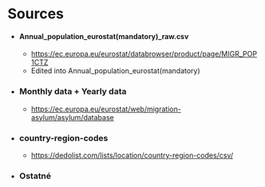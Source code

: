 # Sources
- #### Annual_population_eurostat(mandatory)_raw.csv
  - https://ec.europa.eu/eurostat/databrowser/product/page/MIGR_POP1CTZ
  - Edited into Annual_population_eurostat(mandatory)
- ### Monthly data + Yearly data
  - https://ec.europa.eu/eurostat/web/migration-asylum/asylum/database
- ### country-region-codes
  - https://dedolist.com/lists/location/country-region-codes/csv/
- ### Ostatné
